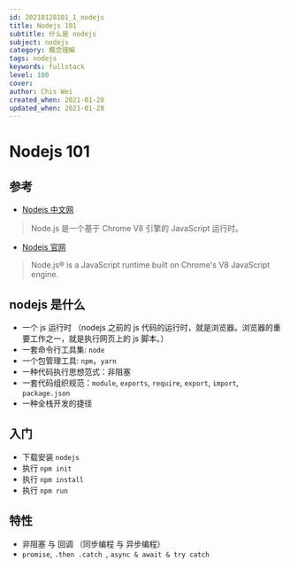 ```yaml
---
id: 20210128101_1_nodejs
title: Nodejs 101
subtitle: 什么是 nodejs
subject: nodejs
category: 概念理解
tags: nodejs
keywords: fullstack
level: 100
cover: 
author: Chis Wei
created_when: 2021-01-28
updated_when: 2021-01-28
---
```


# Nodejs 101

## 参考

- [Nodejs 中文网](http://nodejs.cn/)

> Node.js 是一个基于 Chrome V8 引擎的 JavaScript 运行时。

- [Nodejs 官网](https://nodejs.org/en/)

> Node.js® is a JavaScript runtime built on Chrome's V8 JavaScript engine.

## nodejs 是什么

- 一个 js 运行时 （nodejs 之前的 js 代码的运行时，就是浏览器。浏览器的重要工作之一，就是执行网页上的 js 脚本。）
- 一套命令行工具集: `node` 
- 一个包管理工具: `npm`，`yarn`
- 一种代码执行思想范式：非阻塞
- 一套代码组织规范：`module`, `exports`, `require`, `export`, `import`, `package.json`
- 一种全栈开发的捷径

## 入门

- 下载安装 `nodejs`
- 执行 `npm init`
- 执行 `npm install`
- 执行 `npm run`

## 特性

- 非阻塞 与 回调 （同步编程 与 异步编程）
- `promise`, `.then .catch `, `async & await & try catch`
